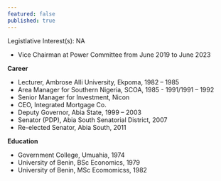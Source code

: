 ```yaml
---
featured: false
published: true
---
```

Legistlative Interest(s): NA

* Vice Chairman at Power Committee from June 2019 to June 2023

**Career**

* Lecturer, Ambrose Alli University, Ekpoma, 1982 – 1985
* Area Manager for Southern Nigeria, SCOA, 1985 - 1991/1991 – 1992
* Senior Manager for Investment, Nicon
* CEO, Integrated Mortgage Co.
* Deputy Governor, Abia State, 1999 – 2003
* Senator (PDP), Abia South Senatorial District, 2007
* Re-elected Senator, Abia South, 2011

**Education**

* Government College, Umuahia, 1974
* University of Benin, BSc Economics, 1979
* University of Benin, MSc Ecomomicss, 1982
